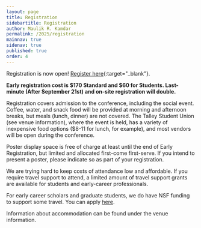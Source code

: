 ```yaml
---
layout: page
title: Registration
sidebartitle: Registration
author: Maulik R. Kamdar
permalink: /2025/registration
mainnav: true
sidenav: true
published: true
order: 4
---
```


Registration is now open! [Register here](https://forms.gle/wHojjkfZVAqVNKU57){:target="_blank"}.

**Early registration cost is $170 Standard and $60 for Students. Last-minute (After September 21st) and on-site registration will double.**

Registration covers admission to the conference, including the social event. Coffee, water, and snack food will be provided at morning and afternoon breaks, but meals (lunch, dinner) are not covered. The Talley Student Union (see venue information), where the event is held, has a variety of inexpensive food options ($8-11 for lunch, for example), and most vendors will be open during the conference.

Poster display space is free of charge at least until the end of Early Registration, but limited and allocated first-come first-serve. If you intend to present a poster, please indicate so as part of your registration.

We are trying hard to keep costs of attendance low and affordable. If you require travel support to attend, a limited amount of travel support grants are available for students and early-career professionals.

For early career scholars and graduate students, we do have NSF funding to support some travel. You can apply [here](https://docs.google.com/forms/d/e/1FAIpQLSf_1kP5TenhOKAmW1M1-ZQMtCjeeSvToGi8L9l-NcSJW_bumg/viewform?usp=pp_url).

Information about accommodation can be found under the venue information.
